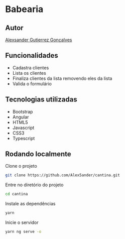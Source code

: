 # Babearia

## Autor

[Alexsander Gutierrez Gonçalves](https://github.com/Alex5ander)

## Funcionalidades

- Cadastra clientes
- Lista os clientes
- Finaliza clientes da lista removendo eles da lista
- Valida o formulário

## Tecnologias utilizadas

- Bootstrap
- Angular 
- HTML5
- Javascript
- CSS3
- Typescript

## Rodando localmente

Clone o projeto

```bash
git clone https://github.com/Alex5ander/cantina.git
```

Entre no diretório do projeto

```bash
cd cantina
```

Instale as dependências

```bash
yarn 
```

Inicie o servidor

```bash
yarn ng serve -o
```